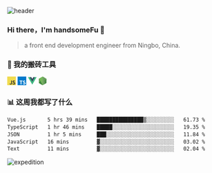 ![header](https://raw.githubusercontent.com/fzq1998/fzq1998/master/header.png)

### Hi there，I'm handsomeFu 👋

> a front end development engineer from Ningbo, China.

### 🔧 我的搬砖工具
<code><img height="20" src="https://raw.githubusercontent.com/github/explore/80688e429a7d4ef2fca1e82350fe8e3517d3494d/topics/javascript/javascript.png" alt="javascript"></code>
<code><img height="20" src="https://raw.githubusercontent.com/github/explore/80688e429a7d4ef2fca1e82350fe8e3517d3494d/topics/typescript/typescript.png" alt="typescript"></code>
<code><img height="20" src="https://raw.githubusercontent.com/github/explore/80688e429a7d4ef2fca1e82350fe8e3517d3494d/topics/vue/vue.png" alt="vue"></code>
<code><img height="20" src="https://raw.githubusercontent.com/github/explore/80688e429a7d4ef2fca1e82350fe8e3517d3494d/topics/nodejs/nodejs.png" alt="nodejs"></code>



### 📊 这周我都写了什么
<!--START_SECTION:waka-->

```txt
Vue.js       5 hrs 39 mins   ███████████████▒░░░░░░░░░   61.73 %
TypeScript   1 hr 46 mins    █████░░░░░░░░░░░░░░░░░░░░   19.35 %
JSON         1 hr 5 mins     ███░░░░░░░░░░░░░░░░░░░░░░   11.84 %
JavaScript   16 mins         ▓░░░░░░░░░░░░░░░░░░░░░░░░   03.02 %
Text         11 mins         ▓░░░░░░░░░░░░░░░░░░░░░░░░   02.04 %
```

<!--END_SECTION:waka-->


![expedition](https://raw.githubusercontent.com/fzq1998/fzq1998/master/expedition.gif)


